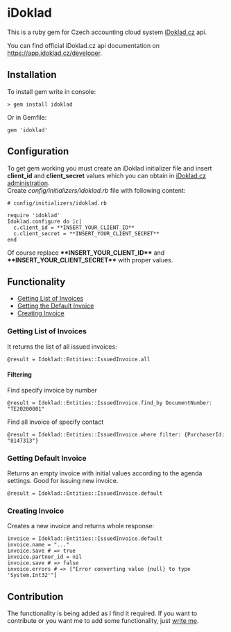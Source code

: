 # iDoklad

This is a ruby gem for Czech accounting cloud system [iDoklad.cz](http://idoklad.cz) api.

You can find official iDoklad.cz api documentation on https://app.idoklad.cz/developer.

## Installation

To install gem write in console:

    > gem install idoklad

Or in Gemfile:

    gem 'idoklad'

## Configuration

To get gem working you must create an iDoklad initializer file and insert **client_id** and **client_secret** values which you can obtain in [iDoklad.cz administration](https://app.idoklad.cz/Setting/LogonUser).  
Create *config/initializers/idoklad.rb* file with following content:

    # config/initializers/idoklad.rb

    require 'idoklad'
    Idoklad.configure do |c|
      c.client_id = **INSERT_YOUR_CLIENT_ID**
      c.client_secret = **INSERT_YOUR_CLIENT_SECRET**
    end

Of course replace **\*\*INSERT_YOUR_CLIENT_ID\*\*** and **\*\*INSERT_YOUR_CLIENT_SECRET\*\*** with proper values.

## Functionality

- [Getting List of Invoices](#getting-list-of-invoices)
- [Getting the Default Invoice](#getting-default-invoice)
- [Creating Invoice](#creating-invoice)

### Getting List of Invoices

It returns the list of all issued invoices:

    @result = Idoklad::Entities::IssuedInvoice.all
    
#### Filtering
Find specify invoice by number

    @result = Idoklad::Entities::IssuedInvoice.find_by DocumentNumber: "TE20200001"
    
Find all invoice of specify contact 

    @result = Idoklad::Entities::IssuedInvoice.where filter: {PurchaserId: "8147313"}

### Getting Default Invoice

Returns an empty invoice with initial values according to the agenda settings. Good for issuing new invoice.

    @result = Idoklad::Entities::IssuedInvoice.default

### Creating Invoice

Creates a new invoice and returns whole response:

    invoice = Idoklad::Entities::IssuedInvoice.default
    invoice.name = "..."
    invoice.save # => true
    invoice.partner_id = nil
    invoice.save # => false
    invoice.errors # => ["Error converting value {null} to type 'System.Int32'"]

## Contribution

The functionality is being added as I find it required. If you want to contribute or you want me to add some functionality, just [write me](http://coderocket.co).
